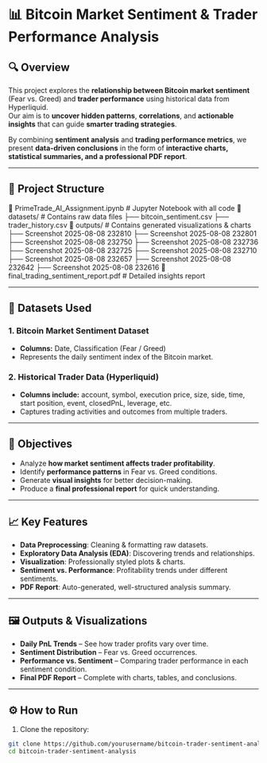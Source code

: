 # 📊 Bitcoin Market Sentiment & Trader Performance Analysis

## 🔍 Overview
This project explores the **relationship between Bitcoin market sentiment** (Fear vs. Greed) and **trader performance** using historical data from Hyperliquid.  
Our aim is to **uncover hidden patterns**, **correlations**, and **actionable insights** that can guide **smarter trading strategies**.

By combining **sentiment analysis** and **trading performance metrics**, we present **data-driven conclusions** in the form of **interactive charts, statistical summaries, and a professional PDF report**.

---

## 📂 Project Structure

📜 PrimeTrade_AI_Assignment.ipynb # Jupyter Notebook with all code
📁 datasets/ # Contains raw data files
├── bitcoin_sentiment.csv
├── trader_history.csv
📁 outputs/ # Contains generated visualizations & charts
├── Screenshot 2025-08-08 232810
├── Screenshot 2025-08-08 232801
├── Screenshot 2025-08-08 232750
├── Screenshot 2025-08-08 232736
├── Screenshot 2025-08-08 232725
├── Screenshot 2025-08-08 232710
├── Screenshot 2025-08-08 232657
├── Screenshot 2025-08-08 232642
├── Screenshot 2025-08-08 232616
📄 final_trading_sentiment_report.pdf # Detailed insights report



---

## 📑 Datasets Used

### 1. **Bitcoin Market Sentiment Dataset**
- **Columns:** Date, Classification (Fear / Greed)
- Represents the daily sentiment index of the Bitcoin market.

### 2. **Historical Trader Data (Hyperliquid)**
- **Columns include:** account, symbol, execution price, size, side, time, start position, event, closedPnL, leverage, etc.
- Captures trading activities and outcomes from multiple traders.

---

## 🎯 Objectives
- Analyze **how market sentiment affects trader profitability**.
- Identify **performance patterns** in Fear vs. Greed conditions.
- Generate **visual insights** for better decision-making.
- Produce a **final professional report** for quick understanding.

---

## 📈 Key Features
- **Data Preprocessing**: Cleaning & formatting raw datasets.
- **Exploratory Data Analysis (EDA)**: Discovering trends and relationships.
- **Visualization**: Professionally styled plots & charts.
- **Sentiment vs. Performance**: Profitability trends under different sentiments.
- **PDF Report**: Auto-generated, well-structured analysis summary.

---

## 🖼 Outputs & Visualizations
- **Daily PnL Trends** – See how trader profits vary over time.
- **Sentiment Distribution** – Fear vs. Greed occurrences.
- **Performance vs. Sentiment** – Comparing trader performance in each sentiment condition.
- **Final PDF Report** – Complete with charts, tables, and conclusions.

---

## ⚙️ How to Run

1. Clone the repository:
```bash
git clone https://github.com/yourusername/bitcoin-trader-sentiment-analysis.git
cd bitcoin-trader-sentiment-analysis
